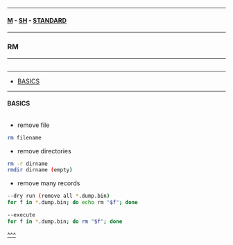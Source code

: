 
---

#### [M](https://github.com/ttltrk/TTT/blob/master/menu.md) - [SH](https://github.com/ttltrk/TTT/blob/master/SH/SH.md) - [STANDARD](https://github.com/ttltrk/TTT/blob/master/SH/STANDARD/STANDARD.md)

---

### RM

---

```

```

---

* [BASICS](#BASICS)

---

#### BASICS

```

```

- remove file

```sh
rm filename
```

- remove directories

```sh
rm -r dirname
rmdir dirname (empty)
```

- remove many records

```sh
--dry run (remove all *.dump.bin)
for f in *.dump.bin; do echo rm "$f"; done

--execute
for f in *.dump.bin; do rm "$f"; done
```

[^^^](#RM)
